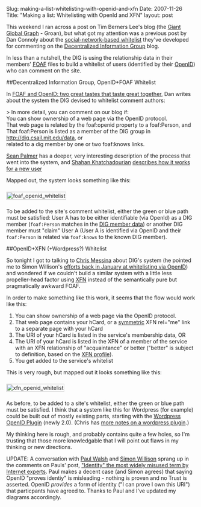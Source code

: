 Slug: making-a-list-whitelisting-with-openid-and-xfn
Date: 2007-11-26
Title: "Making a list: Whitelisting with OpenId and XFN"
layout: post

This weekend I ran across a post on Tim Berners Lee's blog (the [Giant Global Graph](http://dig.csail.mit.edu/breadcrumbs/blog/4) - Groan), but what got my attention was a previous post by Dan Connoly about the [social-network-based whitelist](http://dig.csail.mit.edu/breadcrumbs/node/206) they've developed for commenting on the [Decentralized Information Group](http://dig.csail.mit.edu) blog.

In less than a nutshell, the DIG is using the relationship data in their members' <a href="http://www.foaf-project.org/"><acronym title="Friend of a Friend">FOAF</acronym></a> files to build a whitelist of users (identified by their [OpenID](http://openid.net/)) who can comment on the site.

##Decentralized Information Group, OpenID+FOAF Whitelist

In [FOAF and OpenID: two great tastes that taste great together](http://dig.csail.mit.edu/breadcrumbs/node/206), Dan writes about the system the DIG devised to whitelist comment authors:

&gt; In more detail, you can comment on our blog if:<br>You can show ownership of a web page via the OpenID protocol.<br>That web page is related by the foaf:openid property to a foaf:Person, and<br>That foaf:Person is listed as a member of the DIG group in http://dig.csail.mit.edu/data, or<br>related to a dig member by one or two foaf:knows links.

[Sean Palmer](http://inamidst.com/whits/2007/10#whitelist) has a deeper, very interesting description of the process that went into the system, and [Shahan Khatchadourian](http://vannevarvision.wordpress.com/about/) [describes how it works for a new user](http://vannevarvision.wordpress.com/2007/11/02/want-to-comment-on-tim-berners-lees-blog-heres-how/)

Mapped out, the system looks something like this:

<img  alt="foaf_openid_whitelist" class="at-xid-6a010534988cd3970b0120a55ce863970b " src="https://steveivy.typepad.com/.a/6a010534988cd3970b0120a55ce863970b-pi" style="margin:8px 0; padding:1px; border:1px solid #ccc;" />

To be added to the site's comment whitelist, either the green or blue path must be satisfied: User A has to be either identifiable (via OpenId) as a DIG member (<code>foaf:Person</code> matches in the [DIG member data](http://dig.csail.mit.edu/data)) or another DIG member must "claim" User A (User A is identified via OpenID and their <code>foaf:Person</code> is related via <code>foaf:knows</code> to the known DIG member).

##OpenID+XFN (+Wordpress?) Whitelist

So tonight I got to talking to [Chris Messina](http://factoryjoe.com/blog/) about DIG's system (he pointed me to Simon Willison's [efforts back in January at whitelisting via OpenID](http://simonwillison.net/2007/Jan/22/whitelisting/)) and wondered if we couldn't build a similar system with a little less propeller-head factor using <acronym title="XFN">[XFN](http://microformats.org/wiki/xfn)</acronym> instead of the semantically pure but pragmatically awkward FOAF.

In order to make something like this work, it seems that the flow would work like this:

1. You can show ownership of a web page via the OpenID protocol.
1. That web page contains your hCard, or a [symmetric](http://gmpg.org/xfn/faq) XFN rel="me" link to a separate page with your hCard
1. The URI of your hCard is listed in the service's membership data, OR
1. The URI of your hCard is listed in the XFN of a member of the service with an XFN relationship of "acquaintance" or better ("better" is subject to definition, based on the [XFN profile](http://gmpg.org/xfn/11)).
1. You get added to the service's whitelist

This is very rough, but mapped out it looks something like this:

<img  alt="xfn_openid_whitelist" class="at-xid-6a010534988cd3970b0120a55ce868970b " src="https://steveivy.typepad.com/.a/6a010534988cd3970b0120a55ce868970b-pi" style="margin:8px 0; padding:1px; border:1px solid #ccc;" />

As before, to be added to a site's whitelist, either the green or blue path must be satisfied. I think that a system like this for Wordpress (for example) could be built out of mostly existing parts, starting with the [Wordpress OpenID Plugin](http://wordpress.org/extend/plugins/openid/) (newly 2.0). (Chris has [more notes on a wordpress plugin](http://factoryjoe.pbwiki.com/wp-openid-whitelist).)

My thinking here is rough, and probably contains quite a few holes, so I'm trusting that those more knowledgable that I will point out flaws in my thinking or new directions.

UPDATE: A conversation with [Paul Walsh](http://segala.com/blog/) and [Simon Willison](http://simonwillison.net/) sprang up in the comments on Pauls' post, ["Identity" the most widely misused term by Internet experts](http://segala.com/blog/identity-the-most-widely-misuse-term-by-internet-experts/). Paul makes a decent case (and Simon agrees) that saying OpenID "proves identiy" is misleading - nothing is proven and no Trust is asserted. OpenID *provides* a form of identity ("I can prove I own this URI") that particpants have agreed to. Thanks to Paul and I've updated my diagrams accordingly.
